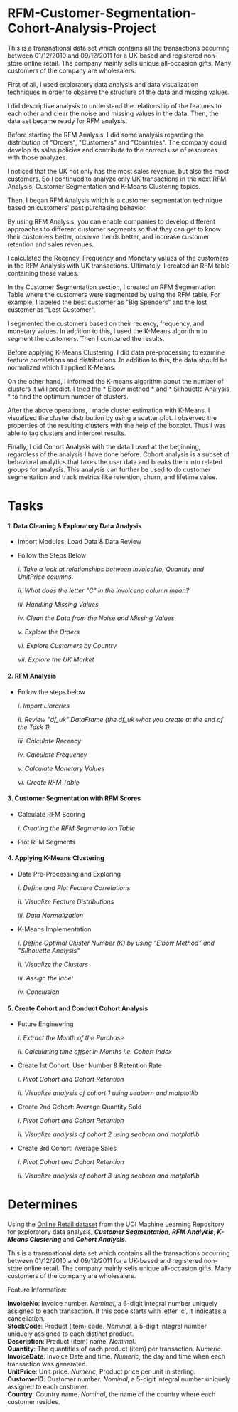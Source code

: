 # RFM-Customer-Segmentation-Cohort-Analysis-Project

This is a transnational data set which contains all the transactions occurring between 01/12/2010 and 09/12/2011 for a UK-based and registered non-store online retail. The company mainly sells unique all-occasion gifts. Many customers of the company are wholesalers.

First of all, I used exploratory data analysis and data visualization techniques in order to observe the structure of the data and missing values.
 
I did descriptive analysis to understand the relationship of the features to each other and clear the noise and missing values in the data. Then, the data set became ready for RFM analysis.

Before starting the RFM Analysis, I did some analysis regarding the distribution of "Orders", "Customers" and "Countries". The company could develop its sales policies and contribute to the correct use of resources with those analyzes.

I noticed that the UK not only has the most sales revenue, but also the most customers. So I continued to analyze only UK transactions in the next RFM Analysis, Customer Segmentation and K-Means Clustering topics.

Then, I began RFM Analysis which is a customer segmentation technique based on customers' past purchasing behavior.

By using RFM Analysis, you can enable companies to develop different approaches to different customer segments so that they can get to know their customers better, observe trends better, and increase customer retention and sales revenues.

I calculated the Recency, Frequency and Monetary values of the customers in the RFM Analysis with UK transactions. Ultimately, I created an RFM table containing these values.

In the Customer Segmentation section, I created an RFM Segmentation Table where the customers were segmented by using the RFM table. For example, I labeled the best customer as "Big Spenders" and the lost customer as "Lost Customer".

I segmented the customers based on their recency, frequency, and monetary values. In addition to this, I used the K-Means algorithm to segment the customers. Then I compared the results.

Before applying K-Means Clustering, I did data pre-processing to examine feature correlations and distributions. In addition to this, the data should be normalized which I applied K-Means.

On the other hand, I informed the K-means algorithm about the number of clusters it will predict. I tried the * Elbow method * and * Silhouette Analysis * to find the optimum number of clusters.

After the above operations, I made cluster estimation with K-Means. I visualized the cluster distribution by using a scatter plot. I observed the properties of the resulting clusters with the help of the boxplot. Thus I was able to tag clusters and interpret results.

Finally, I did Cohort Analysis with the data I used at the beginning, regardless of the analysis I have done before. Cohort analysis is a subset of behavioral analytics that takes the user data and breaks them into related groups for analysis. This analysis can further be used to do customer segmentation and track metrics like retention, churn, and lifetime value.

# Tasks

#### 1. Data Cleaning & Exploratory Data Analysis

- Import Modules, Load Data & Data Review
- Follow the Steps Below

    *i. Take a look at relationships between InvoiceNo, Quantity and UnitPrice columns.*
    
    *ii. What does the letter "C" in the invoiceno column mean?*
    
    *iii. Handling Missing Values*
    
    *iv. Clean the Data from the Noise and Missing Values*
    
    *v. Explore the Orders*
    
    *vi. Explore Customers by Country*
    
    *vii. Explore the UK Market*
    
#### 2. RFM Analysis

- Follow the steps below

   *i. Import Libraries*
   
   *ii. Review "df_uk" DataFrame (the df_uk what you create at the end of the Task 1)*
   
   *iii. Calculate Recency*
   
   *iv. Calculate Frequency*
   
   *v. Calculate Monetary Values*
   
   *vi. Create RFM Table*

#### 3. Customer Segmentation with RFM Scores
- Calculate RFM Scoring

    *i. Creating the RFM Segmentation Table*
 
- Plot RFM Segments

#### 4. Applying K-Means Clustering
- Data Pre-Processing and Exploring

    *i. Define and Plot Feature Correlations*
 
    *ii. Visualize Feature Distributions*
 
    *iii. Data Normalization*

- K-Means Implementation

    *i. Define Optimal Cluster Number (K) by using "Elbow Method" and "Silhouette Analysis"*
 
    *ii. Visualize the Clusters*
 
    *iii. Assign the label*
 
    *iv. Conclusion*
 
#### 5. Create Cohort and Conduct Cohort Analysis
- Future Engineering

    *i. Extract the Month of the Purchase*
 
    *ii. Calculating time offset in Months i.e. Cohort Index*
 
- Create 1st Cohort: User Number & Retention Rate 

    *i. Pivot Cohort and Cohort Retention*
 
    *ii. Visualize analysis of cohort 1 using seaborn and matplotlib*

- Create 2nd Cohort: Average Quantity Sold 

    *i. Pivot Cohort and Cohort Retention*
 
    *ii. Visualize analysis of cohort 2 using seaborn and matplotlib*

- Create 3rd Cohort: Average Sales

    *i. Pivot Cohort and Cohort Retention*
 
    *ii. Visualize analysis of cohort 3 using seaborn and matplotlib*
    
# Determines

Using the [Online Retail dataset](https://archive.ics.uci.edu/ml/datasets/Online+Retail) from the UCI Machine Learning Repository for exploratory data analysis, ***Customer Segmentation***, ***RFM Analysis***, ***K-Means Clustering*** and ***Cohort Analysis***.

This is a transnational data set which contains all the transactions occurring between 01/12/2010 and 09/12/2011 for a UK-based and registered non-store online retail. The company mainly sells unique all-occasion gifts. Many customers of the company are wholesalers.

Feature Information:

**InvoiceNo**: Invoice number. *Nominal*, a 6-digit integral number uniquely assigned to each transaction. If this code starts with letter 'c', it indicates a cancellation. 
<br>
**StockCode**: Product (item) code. *Nominal*, a 5-digit integral number uniquely assigned to each distinct product.
<br>
**Description**: Product (item) name. *Nominal*. 
<br>
**Quantity**: The quantities of each product (item) per transaction. *Numeric*.
<br>
**InvoiceDate**: Invoice Date and time. *Numeric*, the day and time when each transaction was generated.
<br>
**UnitPrice**: Unit price. *Numeric*, Product price per unit in sterling.
<br>
**CustomerID**: Customer number. *Nominal*, a 5-digit integral number uniquely assigned to each customer.
<br>
**Country**: Country name. *Nominal*, the name of the country where each customer resides.

    

